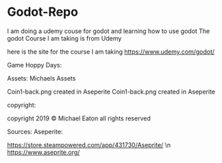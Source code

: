 # Godot-Repo

I am doing a udemy couse for godot and learning how to use godot
The godot Course I am taking is from Udemy

here is the site for the course I am taking
https://www.udemy.com/godot/

Game Hoppy Days:

Assets:
Michaels Assets

Coin1-back.png created in Aseperite
Coin1-back.png created in Aseperite

copyright:

copyright 2019 © Michael Eaton 
all rights reserved

Sources:
Aseperite: 

https://store.steampowered.com/app/431730/Aseprite/ \n
https://www.aseprite.org/
